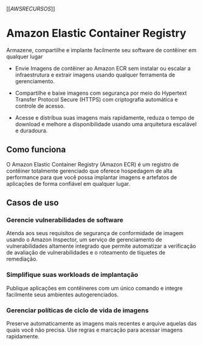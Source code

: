 [[_AWSRECURSOS_]]

#  Amazon Elastic Container Registry
Armazene, compartilhe e implante facilmente seu software de contêiner em qualquer lugar

- Envie Imagens de contêiner ao Amazon ECR sem instalar ou escalar a infraestrutura e extrair imagens usando qualquer ferramenta de gerenciamento. 

- Compartilhe e baixe imagens com segurança por meio do Hypertext Transfer Protocol Secure (HTTPS) com criptografia automática e controle de acesso.

- Acesse e distribua suas imagens mais rapidamente, reduza o tempo de download e melhore a disponibilidade usando uma arquitetura escalável e duradoura. 

## Como funciona

O Amazon Elastic Container Registry (Amazon ECR) é um registro de contêiner totalmente gerenciado que oferece hospedagem de alta performance para que você possa implantar imagens e artefatos de aplicações de forma confiável em qualquer lugar.

## Casos de uso

### Gerencie vulnerabilidades de software
Atenda aos seus requisitos de segurança de conformidade de imagem usando o Amazon Inspector, um serviço de gerenciamento de vulnerabilidades altamente integrado que permite automatizar a verificação de avaliação de vulnerabilidades e o roteamento de tíquetes de remediação.

### Simplifique suas workloads de implantação
Publique aplicações em contêineres com um único comando e integre facilmente seus ambientes autogerenciados. 

### Gerenciar políticas de ciclo de vida de imagens
Preserve automaticamente as imagens mais recentes e arquive aquelas das quais você não precisa. Use regras e marcação para acessar imagens rapidamente. 